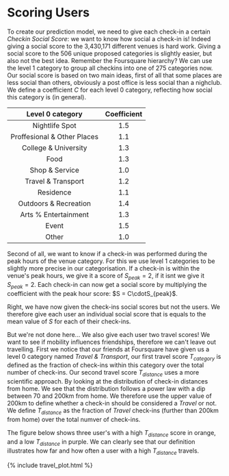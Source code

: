 # Scoring Users

To create our prediction model, we need to give each check-in a certain *Checkin Social Score*: we want to know how social a check-in is! 
Indeed giving a social score to the 3,430,171 different venues is hard work. Giving a social score to the 506 unique proposed categories is slightly easier, but also
not the best idea. Remember the Foursquare hierarchy? We can use the level 1 category to group all checkins into one of 275 categories now. 
Our social score is based on two main ideas, first of all that some places are less social than others, obviously a post office is less social than a nighclub. We 
define a coefficient $C$ for each level 0 category, reflecting how social this category is (in general).

|       Level 0 category      | Coefficient |
|:---------------------------:|:-----------:|
|        Nightlife Spot       |     1.5     |
| Proffesional & Other Places |     1.1     |
|     College & University    |     1.3     |
|             Food            |     1.3     |
|        Shop & Service       |     1.0     |
|      Travel & Transport     |     1.2     |
|          Residence          |     1.1     |
|    Outdoors & Recreation    |     1.4     |
|     Arts % Entertainment    |     1.3     |
|            Event            |     1.5     |
|            Other            |     1.0     |

Second of all, we want to know if a check-in was performed during the peak hours of the venue category. For this we use level 1 categories to be slightly more precise in our categorisation. If a check-in is within the venue's peak hours, we give it a score of $S_{peak} = 2$, if it isnt we give it $S_{peak} = 2$. Each check-in can now get a social score by multiplying the coefficient with the peak hour score: $S = C\cdotS_{peak}$.

Right, we have now given the check-ins social scores but not the users. We therefore give each user an individual social score that is equals to the mean value of $S$ for each of their check-ins.

But we're not done here... We also give each user two travel scores! We want to see if mobility influences friendships, therefore we can't leave out travelling.
First we notice that our friends at Foursquare have given us a level 0 category named *Travel & Transport*, our first travel score $T_{category}$ is defined as the fraction of check-ins within this category over the total number of check-ins. Our second travel score $T_{distance}$ uses a more scientific approach. By looking at the distribution of check-in distances from home. We see that the distribution follows a power law with a dip between 70 and 200km from home. We therefore use the upper value of 200km to define whether a check-in should be considered a *Travel* or not. We define $T_{distance}$ as the fraction of *Travel* check-ins (further than 200km from home) over the total numver of check-ins.

The figure below shows three user's with a high $T_{distance}$ score in orange, and a low $T_{distance}$ in purple. We can clearly see that our definition illustrates how far and how often a user with a high $T_{distance}$ travels.

{% include travel_plot.html %}
